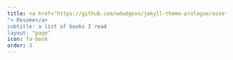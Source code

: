 ```yaml
---
title: <a href="https://github.com/wdudgeon/jekyll-theme-prologue/assets/images/Wyatt Dudgeon Resume (7_27_18) (6).pdf	
"> Resume</a>
subtitle: a list of books I read
layout: "page"
icon: fa-book
order: 3
---
```


